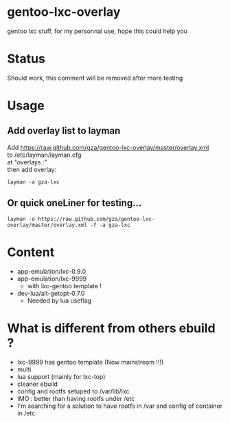 gentoo-lxc-overlay
==================

gentoo lxc stuff, for my personnal use, hope this could help you

# Status

Should work, this comment will be removed after more testing

# Usage
## Add overlay list to layman
Add https://raw.github.com/gza/gentoo-lxc-overlay/master/overlay.xml<br>
to /etc/layman/layman.cfg<br>
at "overlays :"<br>
then add overlay:<br>

    layman -a gza-lxc

## Or quick oneLiner for testing...

    layman -o https://raw.github.com/gza/gentoo-lxc-overlay/master/overlay.xml -f -a gza-lxc

# Content

* app-emulation/lxc-0.9.0
* app-emulation/lxc-9999
  * with lxc-gentoo template !
* dev-lua/alt-getopt-0.7.0
  * Needed by lua useflag

# What is different from others ebuild ?

* lxc-9999 has gentoo template (Now mainstream !!!)
* multi
* lua support (mainly for lxc-top)
* cleaner ebuild
* config and rootfs setuped to /var/lib/lxc
 * IMO : better than having rootfs under /etc
 * I'm searching for a solution to have rootfs in /var and config of container in /etc

